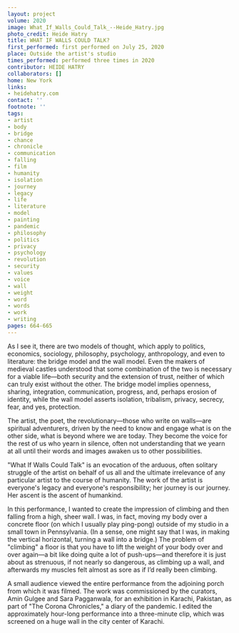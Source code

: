 ```yaml
---
layout: project
volume: 2020
image: What_If_Walls_Could_Talk_--Heide_Hatry.jpg
photo_credit: Heide Hatry
title: WHAT IF WALLS COULD TALK?
first_performed: first performed on July 25, 2020
place: Outside the artist's studio
times_performed: performed three times in 2020
contributor: HEIDE HATRY
collaborators: []
home: New York
links:
- heidehatry.com
contact: ''
footnote: ''
tags:
- artist
- body
- bridge
- chance
- chronicle
- communication
- falling
- film
- humanity
- isolation
- journey
- legacy
- life
- literature
- model
- painting
- pandemic
- philosophy
- politics
- privacy
- psychology
- revolution
- security
- values
- voice
- wall
- weight
- word
- words
- work
- writing
pages: 664-665
---
```


As I see it, there are two models of thought, which apply to politics, economics, sociology, philosophy, psychology, anthropology, and even to literature: the bridge model and the wall model. Even the makers of medieval castles understood that some combination of the two is necessary for a viable life—both security and the extension of trust, neither of which can truly exist without the other. The bridge model implies openness, sharing, integration, communication, progress, and, perhaps erosion of identity, while the wall model asserts isolation, tribalism, privacy, secrecy, fear, and yes, protection.

The artist, the poet, the revolutionary—those who write on walls—are spiritual adventurers, driven by the need to know and engage what is on the other side, what is beyond where we are today. They become the voice for the rest of us who yearn in silence, often not understanding that we yearn at all until their words and images awaken us to other possibilities.

"What If Walls Could Talk" is an evocation of the arduous, often solitary struggle of the artist on behalf of us all and the ultimate irrelevance of any particular artist to the course of humanity. The work of the artist is everyone's legacy and everyone's responsibility; her journey is our journey. Her ascent is the ascent of humankind.

In this performance, I wanted to create the impression of climbing and then falling from a high, sheer wall. I was, in fact, moving my body over a concrete floor (on which I usually play ping-pong) outside of my studio in a small town in Pennsylvania. (In a sense, one might say that I was, in making the vertical horizontal, turning a wall into a bridge.) The problem of "climbing" a floor is that you have to lift the weight of your body over and over again—a bit like doing quite a lot of push-ups—and therefore it is just about as strenuous, if not nearly so dangerous, as climbing up a wall, and afterwards my muscles felt almost as sore as if I’d really been climbing.

 

A small audience viewed the entire performance from the adjoining porch from which it was filmed. The work was commissioned by the curators, Amin Gulgee and Sara Pagganwala, for an exhibition in Karachi, Pakistan, as part of "The Corona Chronicles," a diary of the pandemic. I edited the approximately hour-long performance into a three-minute clip, which was screened on a huge wall in the city center of Karachi.